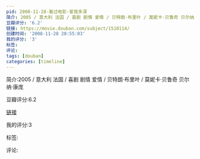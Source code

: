 ```yaml
---
pid: 2008-11-28-看过电影-爱我多深
简介: 2005 / 意大利 法国 / 喜剧 剧情 爱情 / 贝特朗·布里叶 / 莫妮卡·贝鲁奇 贝尔纳·康庞
豆瓣评分: '6.2'
链接: https://movie.douban.com/subject/1510114/
创建时间: '2008-11-28 20:55:03'
我的评分: '3'
标签:
评论:
tags: [douban]
categories: [timeline]
---
```

简介:2005 / 意大利 法国 / 喜剧 剧情 爱情 / 贝特朗·布里叶 / 莫妮卡·贝鲁奇 贝尔纳·康庞

豆瓣评分:6.2

[链接](https://movie.douban.com/subject/1510114/)

我的评分:3

标签:

评论:

